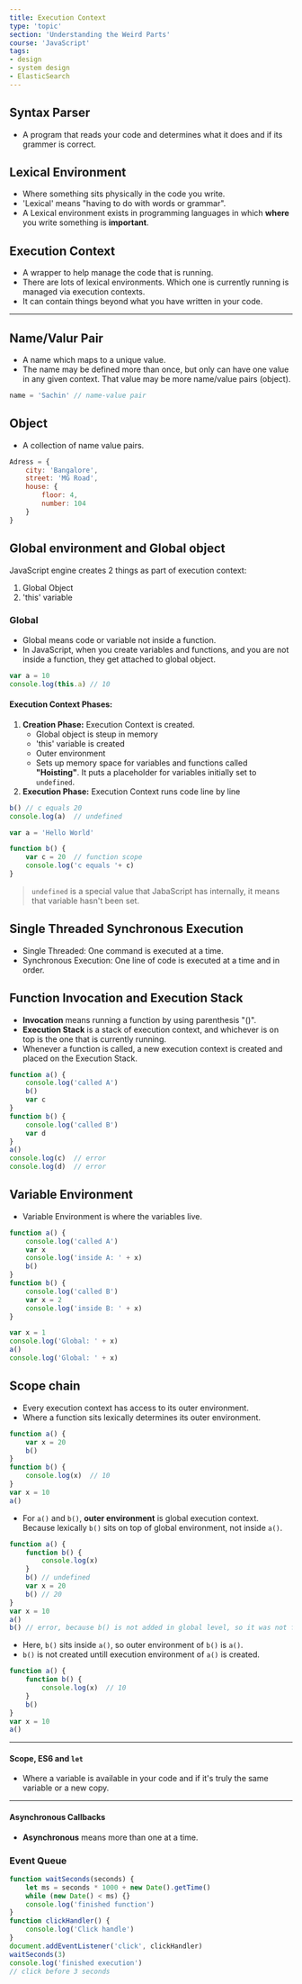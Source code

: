 ```yaml
---
title: Execution Context
type: 'topic'
section: 'Understanding the Weird Parts'
course: 'JavaScript'
tags:
- design
- system design
- ElasticSearch
---
```

## Syntax Parser
- A program that reads your code and determines what it does and if its grammer is correct.

## Lexical Environment
- Where something sits physically in the code you write.
- 'Lexical' means "having to do with words or grammar".
- A Lexical environment exists in programming languages in which **where** you write something is **important**.

## Execution Context
- A wrapper to help manage the code that is running.
- There are lots of lexical environments. Which one is currently running is managed via execution contexts.
- It can contain things beyond what you have written in your code.

---
## Name/Valur Pair
- A name which maps to a unique value.
- The name may be defined more than once, but only can have one value in any given context. That value may be more name/value pairs (object).

```js
name = 'Sachin' // name-value pair

```

## Object
- A collection of name value pairs.

```js
Adress = {
    city: 'Bangalore',
    street: 'MG Road',
    house: {
        floor: 4,
        number: 104
    }
}
```

## Global environment and Global object
JavaScript engine creates 2 things as part of execution context:
1. Global Object
2. 'this' variable

### Global
- Global means code or variable not inside a function.
- In JavaScript, when you create variables and functions, and you are not inside a function, they get attached to global object.

```js
var a = 10
console.log(this.a) // 10
```

#### Execution Context Phases:
1. **Creation Phase:** Execution Context is created.
    - Global object is steup in memory
    - 'this' variable is created
    - Outer environment
    - Sets up memory space for variables and functions called **"Hoisting"**. It puts a placeholder for variables initially set to `undefined`.
2. **Execution Phase:** Execution Context runs code line by line

```js
b() // c equals 20
console.log(a)  // undefined

var a = 'Hello World'

function b() {
    var c = 20  // function scope
    console.log('c equals '+ c)
}
```

> `undefined` is a special value that JabaScript has internally, it means that variable hasn't been set.

## Single Threaded Synchronous Execution
- Single Threaded: One command is executed at a time.
- Synchronous Execution: One line of code is executed at a time and in order.

## Function Invocation and Execution Stack
- **Invocation** means running a function by using parenthesis "()".
- **Execution Stack** is a stack of execution context, and whichever is on top is the one that is currently running.
- Whenever a function is called, a new execution context is created and placed on the Execution Stack.

```js
function a() {
    console.log('called A')
    b()
    var c
}
function b() {
    console.log('called B')
    var d
}
a()
console.log(c)  // error
console.log(d)  // error
```

## Variable Environment
- Variable Environment is where the variables live.

```js
function a() {
    console.log('called A')
    var x
    console.log('inside A: ' + x)
    b()
}
function b() {
    console.log('called B')
    var x = 2
    console.log('inside B: ' + x)
}

var x = 1
console.log('Global: ' + x)
a()
console.log('Global: ' + x)
```

## Scope chain
- Every execution context has access to its outer environment. 
- Where a function sits lexically determines its outer environment.

```js
function a() {
    var x = 20
    b()
}
function b() {
    console.log(x)  // 10
}
var x = 10
a()
```

- For `a()` and `b()`, **outer environment** is global execution context. Because lexically `b()` sits on top of global environment, not inside `a()`.

```js
function a() {
    function b() {
        console.log(x)
    }
    b() // undefined
    var x = 20
    b() // 20
}
var x = 10
a()
b() // error, because b() is not added in global level, so it was not found in creation phase
```

- Here, `b()` sits inside `a()`, so outer environment of `b()` is `a()`.
- `b()` is not created untill execution environment of `a()` is created.

```js
function a() {
    function b() {
        console.log(x)  // 10
    }
    b()
}
var x = 10
a()
```

---
#### Scope, ES6 and `let`
- Where a variable is available in your code and if it's truly the same variable or a new copy.

---
#### Asynchronous Callbacks
- **Asynchronous** means more than one at a time.

### Event Queue
```js
function waitSeconds(seconds) {
    let ms = seconds * 1000 + new Date().getTime()
    while (new Date() < ms) {}
    console.log('finished function')
}
function clickHandler() {
    console.log('Click handle')
}
document.addEventListener('click', clickHandler)
waitSeconds(3)
console.log('finished execution')
// click before 3 seconds
```